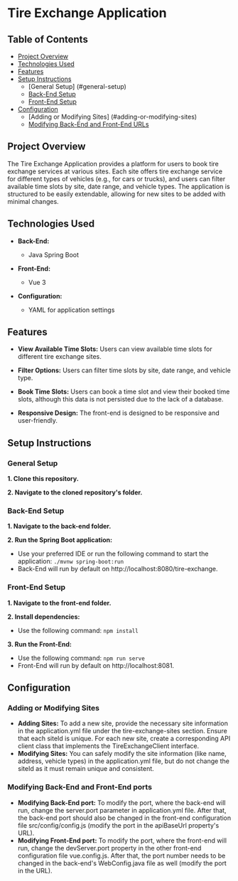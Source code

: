 # Tire Exchange Application


## Table of Contents

- [Project Overview](#project-overview)
- [Technologies Used](#technologies-used)
- [Features](#features)
- [Setup Instructions](#setup-instructions)
  - [General Setup] (#general-setup)
  - [Back-End Setup](#back-end-setup)
  - [Front-End Setup](#front-end-setup)
- [Configuration](#configuration)
  - [Adding or Modifying Sites] (#adding-or-modifying-sites)
  - [Modifying Back-End and Front-End URLs](#modifying-back-end-and-front-end-urls)


## Project Overview

The Tire Exchange Application provides a platform for users to book tire exchange services at various sites. Each site offers tire exchange service for different types of vehicles (e.g., for cars or trucks), and users can filter available time slots by site, date range, and vehicle types. The application is structured to be easily extendable, allowing for new sites to be added with minimal changes.


## Technologies Used

- **Back-End:**
  - Java Spring Boot

- **Front-End:**
  - Vue 3

- **Configuration:**
  - YAML for application settings


## Features

- **View Available Time Slots:** Users can view available time slots for different tire exchange sites.

- **Filter Options:** Users can filter time slots by site, date range, and vehicle type.

- **Book Time Slots:** Users can book a time slot and view their booked time slots, although this data is not persisted due to the lack of a database.
  
- **Responsive Design:** The front-end is designed to be responsive and user-friendly.


## Setup Instructions

### General Setup

**1. Clone this repository.**

**2. Navigate to the cloned repository's folder.**

### Back-End Setup

**1. Navigate to the back-end folder.**

**2. Run the Spring Boot application:**
- Use your preferred IDE or run the following command to start the application: `./mvnw spring-boot:run`
- Back-End will run by default on http://localhost:8080/tire-exchange.

### Front-End Setup

**1. Navigate to the front-end folder.**

**2. Install dependencies:**
- Use the following command: `npm install`

**3. Run the Front-End:**
- Use the following command: `npm run serve`
- Front-End will run by default on http://localhost:8081.


## Configuration

### Adding or Modifying Sites

- **Adding Sites:** To add a new site, provide the necessary site information in the application.yml file under the tire-exchange-sites section. Ensure that each siteId is unique. For each new site, create a corresponding API client class that implements the TireExchangeClient interface.
- **Modifying Sites:** You can safely modify the site information (like name, address, vehicle types) in the application.yml file, but do not change the siteId as it must remain unique and consistent.

### Modifying Back-End and Front-End ports

- **Modifying Back-End port:** To modify the port, where the back-end will run, change the server.port parameter in application.yml file. After that, the back-end port should also be changed in the front-end configuration file src/config/config.js (modify the port in the apiBaseUrl property's URL).
- **Modifying Front-End port:** To modify the port, where the front-end will run, change the devServer.port property in the other front-end configuration file vue.config.js. After that, the port number needs to be changed in the back-end's WebConfig.java file as well (modify the port in the URL).